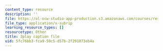 ```yaml
---
content_type: resource
description: ''
file: https://ol-ocw-studio-app-production.s3.amazonaws.com/courses/res-18-005-highlights-of-calculus-spring-2010/5fc76bb3fca950c5d57b2f291073eb4a_LgWFurXHX8U.srt
file_type: application/x-subrip
learning_resource_types: []
resourcetype: Other
title: 3play caption file
uid: 5fc76bb3-fca9-50c5-d57b-2f291073eb4a
---
```

